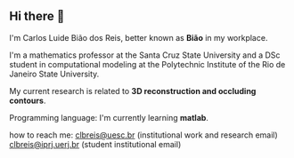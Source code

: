 ## Hi there 👋

I'm Carlos Luide Bião dos Reis, better known as **Bião** in my workplace. 

I'm a mathematics professor at the Santa Cruz State University and a DSc student in computational modeling at the Polytechnic Institute of the Rio de Janeiro State University.

My current research is related to **3D reconstruction and occluding contours**.

Programming language: I'm currently learning **matlab**.

how to reach me: clbreis@uesc.br (institutional work and research email) clbreis@iprj.uerj.br (student institutional email)

<!--

Here are some ideas to get you started:

- 🔭 I’m currently working on ...
- 🌱 I’m currently learning ...
- 👯 I’m looking to collaborate on ...
- 🤔 I’m looking for help with ...
- 💬 Ask me about ...
- 📫 How to reach me: ...
- 😄 Pronouns: ...
- ⚡ Fun fact: ...
-->

